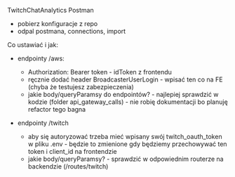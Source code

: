 TwitchChatAnalytics Postman
- pobierz konfiguracje z repo
- odpal postmana, connections, import

Co ustawiać i jak:
- endpointy /aws:
    - Authorization: Bearer token - idToken z frontendu
    - ręcznie dodać header BroadcasterUserLogin - wpisać ten co na FE (chyba że testujesz zabezpieczenia)
    - jakie body/queryParamsy do endpointów? - najlepiej sprawdzić w kodzie (folder api_gateway_calls) - nie robię dokumentacji bo planuję refactor tego bagna

- endpointy /twitch
    - aby się autoryzować trzeba mieć wpisany swój twitch_oauth_token w pliku .env - będzie to zmienione gdy będziemy przechowywać ten token i client_id na frontendzie
    - jakie body/queryParamsy? - sprawdzić w odpowiednim routerze na backendzie (/routes/twitch)